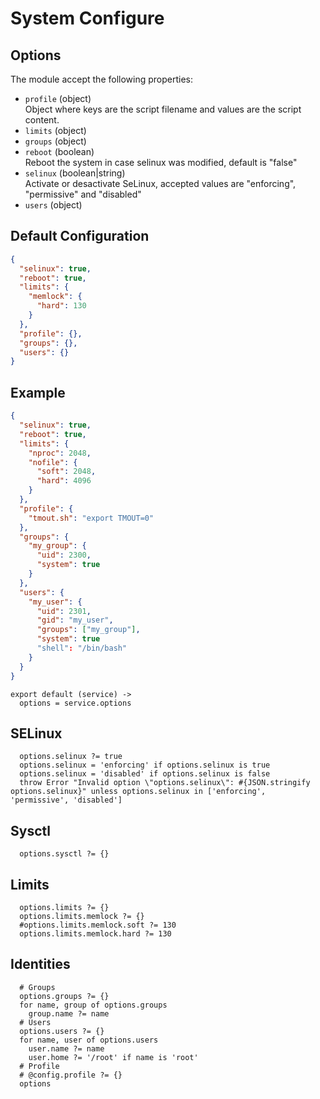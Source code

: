 
# System Configure

## Options

The module accept the following properties:

* `profile` (object)   
  Object where keys are the script filename and values are the script content.    
* `limits` (object)   
* `groups` (object)   
* `reboot` (boolean)   
  Reboot the system in case selinux was modified, default is "false"
* `selinux` (boolean|string)   
  Activate or desactivate SeLinux, accepted values are "enforcing", "permissive" and "disabled"
* `users` (object)   

## Default Configuration

```json
{
  "selinux": true,
  "reboot": true,
  "limits": {
    "memlock": {
      "hard": 130
    }
  },
  "profile": {},
  "groups": {},
  "users": {}
}
```

## Example

```json
{
  "selinux": true,
  "reboot": true,
  "limits": {
    "nproc": 2048,
    "nofile": {
      "soft": 2048,
      "hard": 4096
    }
  },
  "profile": {
    "tmout.sh": "export TMOUT=0"
  },
  "groups": {
    "my_group": {
      "uid": 2300,
      "system": true
    }
  },
  "users": {
    "my_user": {
      "uid": 2301,
      "gid": "my_user",
      "groups": ["my_group"],
      "system": true
      "shell": "/bin/bash"
    }
  }
}
```

    export default (service) ->
      options = service.options
      
## SELinux

      options.selinux ?= true
      options.selinux = 'enforcing' if options.selinux is true
      options.selinux = 'disabled' if options.selinux is false
      throw Error "Invalid option \"options.selinux\": #{JSON.stringify options.selinux}" unless options.selinux in ['enforcing', 'permissive', 'disabled']

## Sysctl

      options.sysctl ?= {}

## Limits

      options.limits ?= {}
      options.limits.memlock ?= {}
      #options.limits.memlock.soft ?= 130
      options.limits.memlock.hard ?= 130

## Identities

      # Groups
      options.groups ?= {}
      for name, group of options.groups
        group.name ?= name
      # Users
      options.users ?= {}
      for name, user of options.users
        user.name ?= name
        user.home ?= '/root' if name is 'root'
      # Profile
      # @config.profile ?= {}
      options
